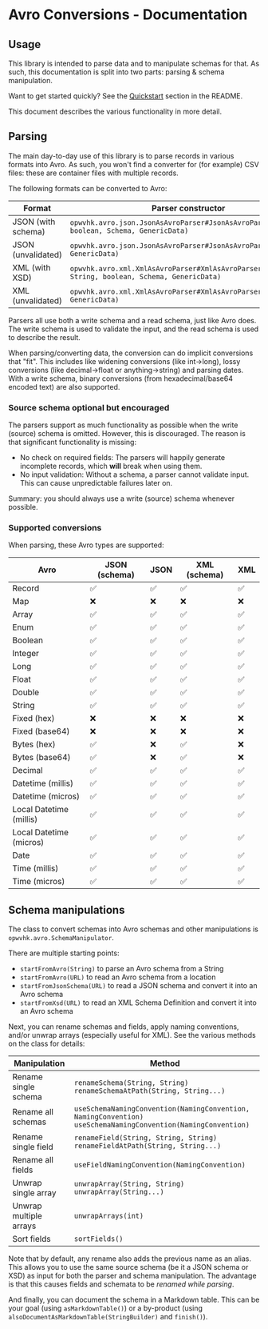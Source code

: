 Avro Conversions - Documentation
================================

Usage
-----

This library is intended to parse data and to manipulate schemas for that. As such, this
documentation is split into two parts: parsing & schema manipulation.

Want to get started quickly? See the [Quickstart](../README.md#quickstart) section in the README.

This document describes the various functionality in more detail.


Parsing
-------

The main day-to-day use of this library is to parse records in various formats into Avro. As such,
you won't find a converter for (for example) CSV files: these are container files with multiple
records.

The following formats can be converted to Avro:

| Format             | Parser constructor                                                                           |
|--------------------|----------------------------------------------------------------------------------------------|
| JSON (with schema) | `opwvhk.avro.json.JsonAsAvroParser#JsonAsAvroParser(URI, boolean, Schema, GenericData)`      |
| JSON (unvalidated) | `opwvhk.avro.json.JsonAsAvroParser#JsonAsAvroParser(Schema, GenericData)`                    |
| XML (with XSD)     | `opwvhk.avro.xml.XmlAsAvroParser#XmlAsAvroParser(URL, String, boolean, Schema, GenericData)` |
| XML (unvalidated)  | `opwvhk.avro.xml.XmlAsAvroParser#XmlAsAvroParser(Schema, GenericData)`                       |

Parsers all use both a write schema and a read schema, just like Avro does. The write schema is used
to validate the input, and the read schema is used to describe the result.

When parsing/converting data, the conversion can do implicit conversions that "fit". This includes
like widening conversions (like int→long), lossy conversions (like decimal→float or anything→string)
and parsing dates. With a write schema, binary conversions (from hexadecimal/base64 encoded text)
are also supported.

### Source schema optional but encouraged

The parsers support as much functionality as possible when the write (source) schema is omitted.
However, this is discouraged. The reason is that significant functionality is missing:

* No check on required fields:
  The parsers will happily generate incomplete records, which **will** break when using them.
* No input validation:
  Without a schema, a parser cannot validate input. This can cause unpredictable failures later on.

Summary: you should always use a write (source) schema whenever possible.

### Supported conversions

When parsing, these Avro types are supported:

| Avro                    | JSON (schema) | JSON | XML (schema) | XML |
|-------------------------|---------------|------|--------------|-----|
| Record                  | ✅             | ✅    | ✅            | ✅   |
| Map                     | ❌             | ❌    | ❌            | ❌   |
| Array                   | ✅             | ✅    | ✅            | ✅   |
| Enum                    | ✅             | ✅    | ✅            | ✅   |
| Boolean                 | ✅             | ✅    | ✅            | ✅   |
| Integer                 | ✅             | ✅    | ✅            | ✅   |
| Long                    | ✅             | ✅    | ✅            | ✅   |
| Float                   | ✅             | ✅    | ✅            | ✅   |
| Double                  | ✅             | ✅    | ✅            | ✅   |
| String                  | ✅             | ✅    | ✅            | ✅   |
| Fixed (hex)             | ❌             | ❌    | ❌            | ❌   |
| Fixed (base64)          | ❌             | ❌    | ❌            | ❌   |
| Bytes (hex)             | ✅             | ❌    | ✅            | ❌   |
| Bytes (base64)          | ✅             | ❌    | ✅            | ❌   |
| Decimal                 | ✅             | ✅    | ✅            | ✅   |
| Datetime (millis)       | ✅             | ✅    | ✅            | ✅   |
| Datetime (micros)       | ✅             | ✅    | ✅            | ✅   |
| Local Datetime (millis) | ✅             | ✅    | ✅            | ✅   |
| Local Datetime (micros) | ✅             | ✅    | ✅            | ✅   |
| Date                    | ✅             | ✅    | ✅            | ✅   |
| Time (millis)           | ✅             | ✅    | ✅            | ✅   |
| Time (micros)           | ✅             | ✅    | ✅            | ✅   |

Schema manipulations
--------------------

The class to convert schemas into Avro schemas and other manipulations is
`opwvhk.avro.SchemaManipulator`.

There are multiple starting points:

* `startFromAvro(String)` to parse an Avro schema from a String
* `startFromAvro(URL)` to read an Avro schema from a location
* `startFromJsonSchema(URL)` to read a JSON schema and convert it into an Avro schema
* `startFromXsd(URL)` to read an XML Schema Definition and convert it into an Avro schema

Next, you can rename schemas and fields, apply naming conventions, and/or unwrap arrays (especially
useful for XML). See the various methods on the class for details:

| Manipulation           | Method                                                                                                            |
|------------------------|-------------------------------------------------------------------------------------------------------------------|
| Rename single schema   | `renameSchema(String, String)`<br/>`renameSchemaAtPath(String, String...)`                                        |
| Rename all schemas     | `useSchemaNamingConvention(NamingConvention, NamingConvention)`<br/>`useSchemaNamingConvention(NamingConvention)` |
| Rename single field    | `renameField(String, String, String)`<br/>`renameFieldAtPath(String, String...)`                                  |
| Rename all fields      | `useFieldNamingConvention(NamingConvention)`                                                                      |
| Unwrap single array    | `unwrapArray(String, String)`<br/>`unwrapArray(String...)`                                                        |
| Unwrap multiple arrays | `unwrapArrays(int)`                                                                                               |
| Sort fields            | `sortFields()`                                                                                                    |

Note that by default, any rename also adds the previous name as an alias. This allows you to use
the same source schema (be it a JSON schema or XSD) as input for both the parser and schema
manipulation. The advantage is that this causes fields and schemata to be *renamed while parsing*.

And finally, you can document the schema in a Markdown table. This can be your goal (using
`asMarkdownTable()`) or a by-product (using `alsoDocumentAsMarkdownTable(StringBuilder)` and
`finish()`).


